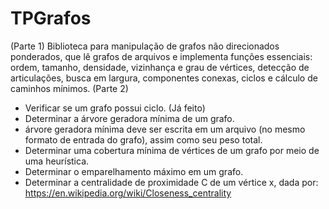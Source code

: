 # TPGrafos
(Parte 1)
Biblioteca para manipulação de grafos não direcionados ponderados, que lê grafos de arquivos e implementa funções essenciais: ordem, tamanho, densidade, vizinhança e grau de vértices, detecção de articulações, busca em largura, componentes conexas, ciclos e cálculo de caminhos mínimos.
(Parte 2)
- Verificar se um grafo possui ciclo.  (Já feito)
- Determinar a árvore geradora mínima de um grafo.  
- árvore geradora mínima deve ser escrita em um arquivo (no mesmo formato de entrada do grafo), assim como seu peso total.  
- Determinar uma cobertura mínima de vértices de um grafo por meio de uma heurística.  
- Determinar o emparelhamento máximo em um grafo. 
- Determinar a centralidade de proximidade C de um vértice x, dada por:  https://en.wikipedia.org/wiki/Closeness_centrality
